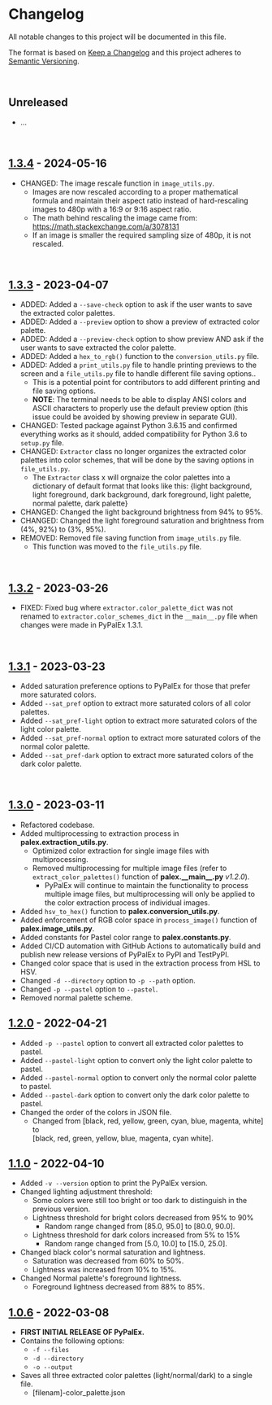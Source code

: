 # Changelog

All notable changes to this project will be documented in this file.

The format is based on [Keep a Changelog](http://keepachangelog.com/en/1.0.0/)
and this project adheres to [Semantic Versioning](http://semver.org/spec/v2.0.0.html).

<br>

## Unreleased
- ...



<br>

## [1.3.4] - 2024-05-16
- CHANGED: The image rescale function in `image_utils.py`.
    - Images are now rescaled according to a proper mathematical formula and maintain their aspect ratio instead of hard-rescaling images to 480p with a 16:9 or 9:16 aspect ratio.
    - The math behind rescaling the image came from: https://math.stackexchange.com/a/3078131
    - If an image is smaller the required sampling size of 480p, it is not rescaled.

<br>

## [1.3.3] - 2023-04-07
- ADDED: Added a `--save-check` option to ask if the user wants to save the extracted color palettes.
- ADDED: Added a `--preview` option to show a preview of extracted color palette.
- ADDED: Added a `--preview-check` option to show preview AND ask if the user wants to save extracted the color palette.
- ADDED: Added a `hex_to_rgb()` function to the `conversion_utils.py` file.
- ADDED: Added a `print_utils.py` file to handle printing previews to the screen and a `file_utils.py` file to handle different file saving options..
    - This is a potential point for contributors to add different printing and file saving options.
    - **NOTE**: The terminal needs to be able to display ANSI colors and ASCII characters to properly use the default preview option (this issue could be avoided by showing preview in separate GUI).
- CHANGED: Tested package against Python 3.6.15 and confirmed everything works as it should, added compatibility for Python 3.6 to `setup.py` file.
- CHANGED: `Extractor` class no longer organizes the extracted color palettes into color schemes, that will be done by the saving options in `file_utils.py`.
    - The `Extractor` class x will orgnaize the color palettes into a dictionary of default format that looks like this: {light background, light foreground, dark background, dark foreground, light palette, normal palette, dark palette}
- CHANGED: Changed the light background brightness from 94% to 95%.
- CHANGED: Changed the light foreground saturation and brightness from (4%, 92%) to (3%, 95%).
- REMOVED: Removed file saving function from `image_utils.py` file.
    - This function was moved to the `file_utils.py` file.

<br>

## [1.3.2] - 2023-03-26
- FIXED: Fixed bug where `extractor.color_palette_dict` was not renamed to `extractor.color_schemes_dict` in the `__main__.py` file when changes were made in PyPalEx 1.3.1.

<br>

## [1.3.1] - 2023-03-23
- Added saturation preference options to PyPalEx for those that prefer more saturated colors.
- Added `--sat_pref` option to extract more saturated colors of all color palettes.
- Added `--sat_pref-light` option to extract more saturated colors of the light color palette.
- Added `--sat_pref-normal` option to extract more saturated colors of the normal color palette.
- Added `--sat_pref-dark` option to extract more saturated colors of the dark color palette.

<br>

## [1.3.0] - 2023-03-11

- Refactored codebase.
- Added multiprocessing to extraction process in **palex.extraction\_utils.py**.
    - Optimized color extraction for single image files with multiprocessing.
    - Removed multiprocessing for multiple image files (refer to `extract_color_palettes()` function of **palex.\_\_main\_\_.py** _v1.2.0_).
        - PyPalEx will continue to maintain the functionality to process multiple image files, but multiprocessing will only be applied to the color extraction process of individual images.
- Added `hsv_to_hex()` function to **palex.conversion\_utils.py**.
- Added enforcement of RGB color space in `process_image()` function of **palex.image\_utils.py**.
- Added constants for Pastel color range to **palex.constants.py**.
- Added CI/CD automation with GitHub Actions to automatically build and publish new release versions of PyPalEx to PyPI and TestPyPI.
- Changed color space that is used in the extraction process from HSL to HSV.
- Changed `-d --directory` option to `-p --path` option.
- Changed `-p --pastel` option to `--pastel`.
- Removed normal palette scheme.

## [1.2.0] - 2022-04-21

- Added `-p --pastel` option to convert all extracted color palettes to pastel.
- Added `--pastel-light` option to convert only the light color palette to pastel.
- Added `--pastel-normal` option to convert only the normal color palette to pastel.
- Added `--pastel-dark` option to convert only the dark color palette to pastel.
- Changed the order of the colors in JSON file.
    - Changed from [black, red, yellow, green, cyan, blue, magenta, white] to  
    [black, red, green, yellow, blue, magenta, cyan white].


## [1.1.0] - 2022-04-10

- Added `-v --version` option to print the PyPalEx version.
- Changed lighting adjustment threshold:
    - Some colors were still too bright or too dark to distinguish in the previous version.
    - Lightness threshold for bright colors decreased from 95% to 90%
        - Random range changed from [85.0, 95.0] to [80.0, 90.0].
    - Lightness threshold for dark colors increased from 5% to 15%
        - Random range changed from [5.0, 10.0] to [15.0, 25.0].
- Changed black color's normal saturation and lightness.
    - Saturation was decreased from 60% to 50%.
    - Lightness was increased from 10% to 15%.
- Changed Normal palette's foreground lightness.
    - Foreground lightness decreased from 88% to 85%.


## [1.0.6] - 2022-03-08

- **FIRST INITIAL RELEASE OF PyPalEx.**
- Contains the following options:
    - `-f --files`
    - `-d --directory`
    - `-o --output`
- Saves all three extracted color palettes (light/normal/dark) to a single file.
    - [filenam]-color_palette.json


[1.3.4]: https://github.com/AlTimofeyev/pypalex/compare/1.3.3...1.3.4
[1.3.3]: https://github.com/AlTimofeyev/pypalex/compare/1.3.2...1.3.3
[1.3.2]: https://github.com/AlTimofeyev/pypalex/compare/1.3.1...1.3.2
[1.3.1]: https://github.com/AlTimofeyev/pypalex/compare/1.3.0...1.3.1
[1.3.0]: https://github.com/AlTimofeyev/pypalex/compare/1.2.0...1.3.0
[1.2.0]: https://github.com/AlTimofeyev/pypalex/compare/1.1.0...1.2.0
[1.1.0]: https://github.com/AlTimofeyev/pypalex/compare/1.0.6...1.1.0
[1.0.6]: https://github.com/AlTimofeyev/pypalex/releases/tag/1.0.6